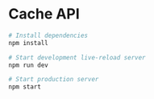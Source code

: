 # Cache API

```sh
# Install dependencies
npm install

# Start development live-reload server
npm run dev

# Start production server
npm start
```

